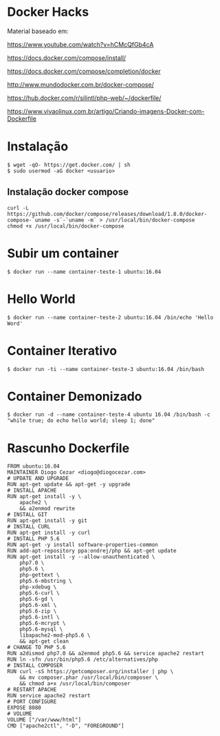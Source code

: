 # Docker Hacks

Material baseado em: 

https://www.youtube.com/watch?v=hCMcQfGb4cA

https://docs.docker.com/compose/install/

https://docs.docker.com/compose/completion/docker

http://www.mundodocker.com.br/docker-compose/

https://hub.docker.com/r/silintl/php-web/~/dockerfile/

https://www.vivaolinux.com.br/artigo/Criando-imagens-Docker-com-Dockerfile

# Instalação

```
$ wget -qO- https://get.docker.com/ | sh
$ sudo usermod -aG docker <usuario>
```

## Instalação docker compose

```
curl -L https://github.com/docker/compose/releases/download/1.8.0/docker-compose-`uname -s`-`uname -m` > /usr/local/bin/docker-compose
chmod +x /usr/local/bin/docker-compose
```

# Subir um container

```
$ docker run --name container-teste-1 ubuntu:16.04
```

# Hello World

```
$ docker run --name container-teste-2 ubuntu:16.04 /bin/echo 'Hello Word'
```

# Container Iterativo

```
$ docker run -ti --name container-teste-3 ubuntu:16.04 /bin/bash
```

# Container Demonizado

```
$ docker run -d --name container-teste-4 ubuntu 16.04 /bin/bash -c "while true; do echo hello world; sleep 1; done"
```

# Rascunho Dockerfile

```
FROM ubuntu:16.04
MAINTAINER Diogo Cezar <diogo@diogocezar.com>
# UPDATE AND UPGRADE
RUN apt-get update && apt-get -y upgrade
# INSTALL APACHE
RUN apt-get install -y \
    apache2 \
    && a2enmod rewrite
# INSTALL GIT
RUN apt-get install -y git
# INSTALL CURL
RUN apt-get install -y curl
# INSTALL PHP 5.6
RUN apt-get -y install software-properties-common
RUN add-apt-repository ppa:ondrej/php && apt-get update
RUN apt-get install -y --allow-unauthenticated \
    php7.0 \
    php5.6 \
    php-gettext \
    php5.6-mbstring \
    php-xdebug \
    php5.6-curl \
    php5.6-gd \
    php5.6-xml \
    php5.6-zip \
    php5.6-intl \
    php5.6-mcrypt \
    php5.6-mysql \
    libapache2-mod-php5.6 \
    && apt-get clean
# CHANGE TO PHP 5.6
RUN a2dismod php7.0 && a2enmod php5.6 && service apache2 restart
RUN ln -sfn /usr/bin/php5.6 /etc/alternatives/php
# INSTALL COMPOSER
RUN curl -sS https://getcomposer.org/installer | php \
    && mv composer.phar /usr/local/bin/composer \
    && chmod a+x /usr/local/bin/composer
# RESTART APACHE
RUN service apache2 restart
# PORT CONFIGURE
EXPOSE 8080
# VOLUME
VOLUME ["/var/www/html"]
CMD ["apache2ctl", "-D", "FOREGROUND"]
```
